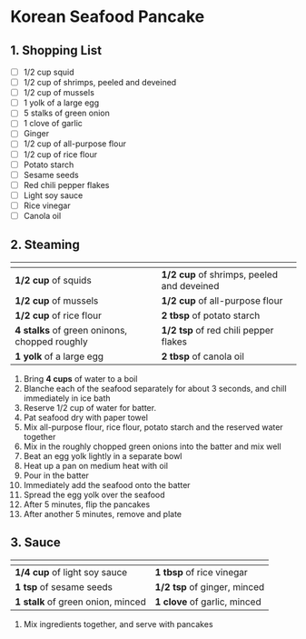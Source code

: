 # Korean Seafood Pancake

## 1. Shopping List
- [ ] 1/2 cup squid
- [ ] 1/2 cup of shrimps, peeled and deveined
- [ ] 1/2 cup of mussels
- [ ] 1 yolk of a large egg
- [ ] 5 stalks of green onion
- [ ] 1 clove of garlic
- [ ] Ginger
- [ ] 1/2 cup of all-purpose flour
- [ ] 1/2 cup of rice flour
- [ ] Potato starch
- [ ] Sesame seeds
- [ ] Red chili pepper flakes
- [ ] Light soy sauce
- [ ] Rice vinegar
- [ ] Canola oil

## 2. Steaming
|<!-- -->|<!-- -->|
|---|---|
| **1/2 cup** of squids | **1/2 cup** of shrimps, peeled and deveined |
| **1/2 cup** of mussels | **1/2 cup** of all-purpose flour |
| **1/2 cup** of rice flour | **2 tbsp** of potato starch |
| **4 stalks** of green oninons, chopped roughly | **1/2 tsp** of red chili pepper flakes |
| **1 yolk** of a large egg | **2 tbsp** of canola oil

1. Bring **4 cups** of water to a boil
2. Blanche each of the seafood separately for about 3 seconds, and chill immediately in ice bath
3. Reserve 1/2 cup of water for batter.
3. Pat seafood dry with paper towel
4. Mix all-purpose flour, rice flour, potato starch and the reserved water together
5. Mix in the roughly chopped green onions into the batter and mix well
6. Beat an egg yolk lightly in a separate bowl
7. Heat up a pan on medium heat with oil
8. Pour in the batter
9. Immediately add the seafood onto the batter
10. Spread the egg yolk over the seafood
11. After 5 minutes, flip the pancakes
12. After another 5 minutes, remove and plate

## 3. Sauce
|<!-- -->|<!-- -->|
|---|---|
| **1/4 cup** of light soy sauce | **1 tbsp** of rice vinegar |
| **1 tsp** of sesame seeds | **1/2 tsp** of ginger, minced |
| **1 stalk** of green onion, minced | **1 clove** of garlic, minced |

1. Mix ingredients together, and serve with pancakes